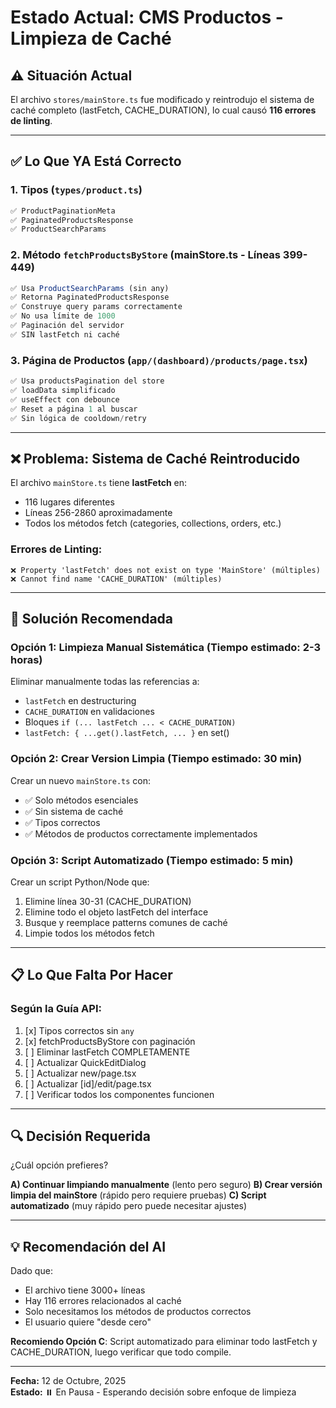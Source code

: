 # Estado Actual: CMS Productos - Limpieza de Caché

## ⚠️ Situación Actual

El archivo `stores/mainStore.ts` fue modificado y reintrodujo el sistema de caché completo (lastFetch, CACHE_DURATION), lo cual causó **116 errores de linting**.

---

## ✅ Lo Que YA Está Correcto

### 1. Tipos (`types/product.ts`)
```typescript
✅ ProductPaginationMeta
✅ PaginatedProductsResponse  
✅ ProductSearchParams
```

### 2. Método `fetchProductsByStore` (mainStore.ts - Líneas 399-449)
```typescript
✅ Usa ProductSearchParams (sin any)
✅ Retorna PaginatedProductsResponse
✅ Construye query params correctamente
✅ No usa límite de 1000
✅ Paginación del servidor
✅ SIN lastFetch ni caché
```

### 3. Página de Productos (`app/(dashboard)/products/page.tsx`)
```typescript
✅ Usa productsPagination del store
✅ loadData simplificado
✅ useEffect con debounce
✅ Reset a página 1 al buscar
✅ Sin lógica de cooldown/retry
```

---

## ❌ Problema: Sistema de Caché Reintroducido

El archivo `mainStore.ts` tiene **lastFetch** en:
- 116 lugares diferentes
- Líneas 256-2860 aproximadamente
- Todos los métodos fetch (categories, collections, orders, etc.)

### Errores de Linting:
```
❌ Property 'lastFetch' does not exist on type 'MainStore' (múltiples)
❌ Cannot find name 'CACHE_DURATION' (múltiples)
```

---

## 🎯 Solución Recomendada

### Opción 1: Limpieza Manual Sistemática (Tiempo estimado: 2-3 horas)
Eliminar manualmente todas las referencias a:
- `lastFetch` en destructuring
- `CACHE_DURATION` en validaciones
- Bloques `if (... lastFetch ... < CACHE_DURATION)`
- `lastFetch: { ...get().lastFetch, ... }` en set()

### Opción 2: Crear Version Limpia (Tiempo estimado: 30 min)
Crear un nuevo `mainStore.ts` con:
- ✅ Solo métodos esenciales
- ✅ Sin sistema de caché
- ✅ Tipos correctos
- ✅ Métodos de productos correctamente implementados

### Opción 3: Script Automatizado (Tiempo estimado: 5 min)
Crear un script Python/Node que:
1. Elimine línea 30-31 (CACHE_DURATION)
2. Elimine todo el objeto lastFetch del interface
3. Busque y reemplace patterns comunes de caché
4. Limpie todos los métodos fetch

---

## 📋 Lo Que Falta Por Hacer

### Según la Guía API:
1. [x] Tipos correctos sin `any`
2. [x] fetchProductsByStore con paginación
3. [ ] Eliminar lastFetch COMPLETAMENTE
4. [ ] Actualizar QuickEditDialog
5. [ ] Actualizar new/page.tsx
6. [ ] Actualizar [id]/edit/page.tsx  
7. [ ] Verificar todos los componentes funcionen

---

## 🔍 Decisión Requerida

¿Cuál opción prefieres?

**A) Continuar limpiando manualmente** (lento pero seguro)
**B) Crear versión limpia del mainStore** (rápido pero requiere pruebas)
**C) Script automatizado** (muy rápido pero puede necesitar ajustes)

---

## 💡 Recomendación del AI

Dado que:
- El archivo tiene 3000+ líneas
- Hay 116 errores relacionados al caché
- Solo necesitamos los métodos de productos correctos
- El usuario quiere "desde cero"

**Recomiendo Opción C**: Script automatizado para eliminar todo lastFetch y CACHE_DURATION, luego verificar que todo compile.

---

**Fecha:** 12 de Octubre, 2025  
**Estado:** ⏸️ En Pausa - Esperando decisión sobre enfoque de limpieza

